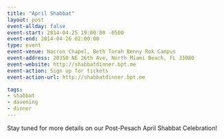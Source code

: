 ```yaml
---
title: "April Shabbat"
layout: post
event-allday: false
event-start: 2014-04-25 19:00:00 -0500
event-end: 2014-04-26 02:00:00
type: event
event-venue: Nacron Chapel, Beth Torah Benny Rok Campus
event-address: 20350 NE 26th Ave, North Miami Beach, FL 33080
event-website: http://shabbatdinner.bpt.me
event-action: Sign up for tickets
event-action-url: http://shabbatdinner.bpt.me

tags:
- shabbat
- davening
- dinner
---
```


Stay tuned for more details on our Post-Pesach April Shabbat Celebration!
